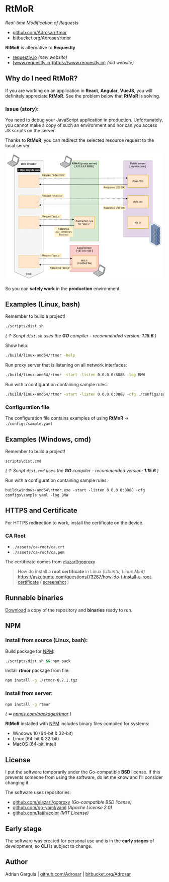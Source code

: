# RtMoR

_Real-time Modification of Requests_
- [github.com/Adrosar/rtmor](https://github.com/Adrosar/rtmor)
- [bitbucket.org/Adrosar/rtmor](https://bitbucket.org/Adrosar/rtmor)

**RtMoR** is alternative to **Requestly**

- [requestly.io](https://requestly.io) _(new website)_
- [www.requestly.in](https://www.requestly.in) _(old website)_



## Why do I need RtMoR?

If you are working on an application in **React**, **Angular**, **VueJS**, you will definitely appreciate **RtMoR**. See the problem below that **RtMoR** is solving.

### Issue (story):

You need to debug your JavaScript application in production. Unfortunately, you cannot make a copy of such an environment and nor can you access JS scripts on the server.

Thanks to **RtMoR**, you can redirect the selected resource request to the local server.

![rtmor-scheme-307](docs/images/rtmor-scheme-307.png)

So you can **safely work** in the **production** environment.



## Examples (Linux, bash)

Remember to build a project!
```bash
./scripts/dist.sh
```
_( ↑ Script `dist.sh` uses the **GO** compiler - recommended version: **1.15.6** )_


Show help:

```bash
./build/linux-amd64/rtmor -help
```

Run proxy server that is listening on all network interfaces:
```bash
./build/linux-amd64/rtmor -start -listen 0.0.0.0:8888 -log BMW
```

Run with a configuration containing sample rules:
```bash
./build/linux-amd64/rtmor -start -listen 0.0.0.0:8888 -cfg ./configs/sample.yaml -log BMW
```

### Configuration file

The configuration file contains examples of using **RtMoR** → `./configs/sample.yaml`



## Examples (Windows, cmd)

Remember to build a project!
```
scripts\dist.cmd
```
_( ↑ Script `dist.cmd` uses the **GO** compiler - recommended version: **1.15.6** )_

Run with a configuration containing sample rules:
```
build\windows-amd64\rtmor.exe -start -listen 0.0.0.0:8888 -cfg configs\sample.yaml -log BMW
```



## HTTPS and Certificate

For HTTPS redirection to work, install the certificate on the device.

### CA Root
- `./assets/ca-root/ca.crt`
- `./assets/ca-root/ca.pem`

The certificate comes from [elazarl/goproxy](https://github.com/elazarl/goproxy/blob/master/ca.pem)

> How do install a **root certificate** in Linux _(Ubuntu, Linux Mint)_
> https://askubuntu.com/questions/73287/how-do-i-install-a-root-certificate
> ( [screenshot](docs/images/ubuntu-install-ca.png) )



## Runnable binaries

[Download](https://drive.google.com/drive/folders/1K4XvLZYB10pQ1iTYsRh0FlLP_PzwhNp4?usp=sharing) a copy of the repository and **binaries** ready to run.



## NPM

### Install from source (Linux, bash):

Build package for [NPM](https://www.npmjs.com):

```bash
./scripts/dist.sh && npm pack
```

Install **rtmor** package from file: 
```bash
npm install -g ./rtmor-0.7.1.tgz
```

### Install from server:

```bash
npm install -g rtmor
```
_( ➥ [npmjs.com/package/rtmor](https://www.npmjs.com/package/rtmor) )_

**RtMoR** installed with [NPM](https://www.npmjs.com) includes binary files compiled for systems:

- Windows 10 (64-bit & 32-bit)
- Linux (64-bit & 32-bit)
- MacOS (64-bit, intel)



## License
I put the software temporarily under the Go-compatible **BSD** license. If this prevents someone from using the software, do let me know and I'll consider changing it.

The software uses repositories:

- [github.com/elazarl/goproxy](https://github.com/elazarl/goproxy) _(Go-compatible BSD license)_
- [github.com/go-yaml/yaml](https://github.com/go-yaml/yaml) _(Apache License 2.0)_
- [github.com/fatih/color](https://github.com/fatih/color) _(MIT License)_



## Early stage

The software was created for personal use and is in the **early stages** of development, so **CLI** is subject to change.



## Author

Adrian Gargula | [github.com/Adrosar](https://github.com/Adrosar) | [bitbucket.org/Adrosar](https://bitbucket.org/Adrosar)